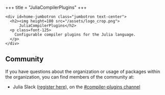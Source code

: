 +++
title = "JuliaCompilerPlugins"
+++

~~~
<div id=home-jumbotron class="jumbotron text-center">
  <h2><img height=100 src="/assets/logo_crop.png">
      JuliaCompilerPlugins</h2>
  <p class=font-125>
    Configurable compiler plugins for the Julia language.
  </p>
</div>
~~~

## Community

If you have questions about the organization or usage of packages within the organization, you can find members of the community at:

- Julia Slack ([register here](https://slackinvite.julialang.org/)), on the [#compiler-plugins channel](https://julialang.slack.com/archives/C01T5MN64NB)
